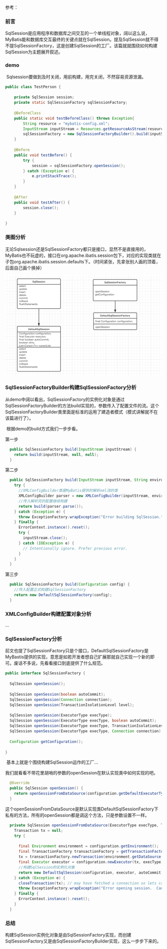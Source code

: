 参考：



### 前言

​	SqlSession是应用程序和数据库之间交互的一个单线程对象，阔以这么说，MyBatis能和数据库交互最终的关键点就在SqlSession。提及SqlSession就不得不提SqlSessionFactory，这是创建SqlSession的工厂。该篇就就围绕如何构建SqlSession为主题展开叙述。



### demo

​	Sqlsession要做到及时关闭，用前构建，用完关闭，不然容易资源泄漏。

```java
public class TestPerson {

	private SqlSession session;
	private static SqlSessionFactory sqlSessionFactory;

	@BeforeClass
	public static void testBeforeClass() throws Exception{
		String resource = "mybatis-config.xml";
		InputStream inputStream = Resources.getResourceAsStream(resource);
		sqlSessionFactory = new SqlSessionFactoryBuilder().build(inputStream);
	}

	@Before
	public void testBefore() {
		try {
			session = sqlSessionFactory.openSession();
		} catch (Exception e) {
			e.printStackTrace();
		}
	}

	@After
	public void testAfter() {
		session.close();
	}

}
```



### 类图分析

​	无论Sqlsession还是SqlSessionFactory都只是接口，显然不是直接用的，MyBatis也不玩虚的，接口在org.apache.ibatis.session包下，对应的实现类就在子包org.apache.ibatis.session.defaults下。（时间紧张，先拿张别人画的顶着，后面自己画个换掉）

![](https://raw.githubusercontent.com/jlbluluai/notesOfXyz/master/img/framework/mybatis/mu001.png)



### SqlSessionFactoryBuilder构建SqlSessionFactory分析

​	从demo中阔以看出，SqlSessionFactory的实例化对象是通过SqlSessionFactoryBuilder的方法build实现的，参数传入了配置文件的流。这个SqlSessionFactoryBuilder类里面是标准的运用了建造者模式（模式讲解就不在该篇进行了）。

​	根据demo的build方式我们一步步看。

第一步

```java
  public SqlSessionFactory build(InputStream inputStream) {
    return build(inputStream, null, null);
  }
```

第二步

```java
  public SqlSessionFactory build(InputStream inputStream, String environment, Properties properties) {
    try {
      //XMLConfigBuilder类是MyBatis提供的解析xml流的类
      XMLConfigBuilder parser = new XMLConfigBuilder(inputStream, environment, properties);
      //传入解析完的配置继续构建
      return build(parser.parse());
    } catch (Exception e) {
      throw ExceptionFactory.wrapException("Error building SqlSession.", e);
    } finally {
      ErrorContext.instance().reset();
      try {
        inputStream.close();
      } catch (IOException e) {
        // Intentionally ignore. Prefer previous error.
      }
    }
  }
```

第三步

```java
  public SqlSessionFactory build(Configuration config) {
    //传入配置正式构建SqlSessionFactory
    return new DefaultSqlSessionFactory(config);
  }
```



### XMLConfigBuilder构建配置对象分析

...



### SqlSessionFactory分析

​	前文也提了SqlSessionFactory只是个接口，DefaultSqlSessionFactory是MyBastis提供的实现，意思是如若开发者想自己扩展那就自己实现一个新的即可。废话不多说，先看看接口到底提供了什么规范。

```java
public interface SqlSessionFactory {

  SqlSession openSession();

  SqlSession openSession(boolean autoCommit);
  SqlSession openSession(Connection connection);
  SqlSession openSession(TransactionIsolationLevel level);

  SqlSession openSession(ExecutorType execType);
  SqlSession openSession(ExecutorType execType, boolean autoCommit);
  SqlSession openSession(ExecutorType execType, TransactionIsolationLevel level);
  SqlSession openSession(ExecutorType execType, Connection connection);

  Configuration getConfiguration();

}
```

​	基本上就是个围绕构建SqlSession运作的工厂...

​	我们就看看不带花里胡哨的参数的openSession在默认实现类中如何实现的吧。

```java
  @Override
  public SqlSession openSession() {
    return openSessionFromDataSource(configuration.getDefaultExecutorType(), null, false);
  }
```

​	这个openSessionFromDataSource是默认实现类DefaultSqlSessionFactory下私有的方法，所有的openSession都是调这个方法，只是参数设置不一样。

```java
  private SqlSession openSessionFromDataSource(ExecutorType execType, TransactionIsolationLevel level, boolean autoCommit) {
    Transaction tx = null;
    try {
     
      final Environment environment = configuration.getEnvironment();
      final TransactionFactory transactionFactory = getTransactionFactoryFromEnvironment(environment);
      tx = transactionFactory.newTransaction(environment.getDataSource(), level, autoCommit);
      final Executor executor = configuration.newExecutor(tx, execType);
      //构建SqlSession的实例化对象
      return new DefaultSqlSession(configuration, executor, autoCommit);
    } catch (Exception e) {
      closeTransaction(tx); // may have fetched a connection so lets call close()
      throw ExceptionFactory.wrapException("Error opening session.  Cause: " + e, e);
    } finally {
      ErrorContext.instance().reset();
    }
  }
```



### 总结

​	构建SqlSession实例化对象是由SqlSessionFactory实现，而创建SqlSessionFactory又是由SqlSessionFactoryBuilder实现，这么一步步下来的。

​	
